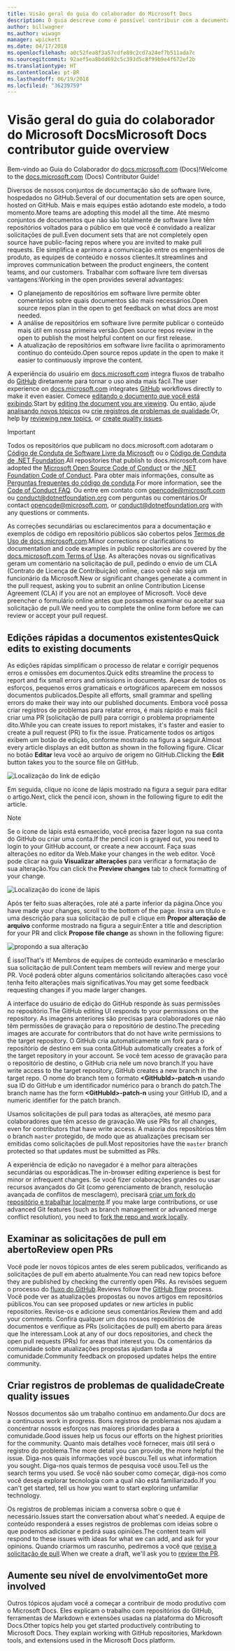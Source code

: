 ```yaml
---
title: Visão geral do guia do colaborador do Microsoft Docs
description: O guia descreve como é possível contribuir com a documentação da Microsoft do site docs.microsoft.com.
author: billwagner
ms.author: wiwagn
manager: wpickett
ms.date: 04/17/2018
ms.openlocfilehash: a0c52fea8f3a57cdfe89c2cd7a24ef7b511ada7c
ms.sourcegitcommit: 92aef5ea8bdd692c5c393d5c8f99b9e4f672ef2b
ms.translationtype: HT
ms.contentlocale: pt-BR
ms.lasthandoff: 06/19/2018
ms.locfileid: "36239759"
---
```

# <a name="microsoft-docs-contributor-guide-overview"></a><span data-ttu-id="e50e0-103">Visão geral do guia do colaborador do Microsoft Docs</span><span class="sxs-lookup"><span data-stu-id="e50e0-103">Microsoft Docs contributor guide overview</span></span>

<span data-ttu-id="e50e0-104">Bem-vindo ao Guia do Colaborador do [docs.microsoft.com](https://docs.microsoft.com) (Docs)!</span><span class="sxs-lookup"><span data-stu-id="e50e0-104">Welcome to the [docs.microsoft.com](https://docs.microsoft.com) (Docs) Contributor Guide!</span></span>

<span data-ttu-id="e50e0-105">Diversos de nossos conjuntos de documentação são de software livre, hospedados no GitHub.</span><span class="sxs-lookup"><span data-stu-id="e50e0-105">Several of our documentation sets are open source, hosted on GitHub.</span></span> <span data-ttu-id="e50e0-106">Mais e mais equipes estão adotando este modelo, a todo momento.</span><span class="sxs-lookup"><span data-stu-id="e50e0-106">More teams are adopting this model all the time.</span></span> <span data-ttu-id="e50e0-107">Até mesmo conjuntos de documentos que não são totalmente de software livre têm repositórios voltados para o público em que você é convidado a realizar solicitações de pull.</span><span class="sxs-lookup"><span data-stu-id="e50e0-107">Even document sets that are not completely open source have public-facing repos where you are invited to make pull requests.</span></span> <span data-ttu-id="e50e0-108">Ele simplifica e aprimora a comunicação entre os engenheiros de produto, as equipes de conteúdo e nossos clientes.</span><span class="sxs-lookup"><span data-stu-id="e50e0-108">It streamlines and improves communication between the product engineers, the content teams, and our customers.</span></span> <span data-ttu-id="e50e0-109">Trabalhar com software livre tem diversas vantagens:</span><span class="sxs-lookup"><span data-stu-id="e50e0-109">Working in the open provides several advantages:</span></span>

- <span data-ttu-id="e50e0-110">O planejamento de repositórios em software livre permite obter comentários sobre quais documentos são mais necessários.</span><span class="sxs-lookup"><span data-stu-id="e50e0-110">Open source repos plan in the open to get feedback on what docs are most needed.</span></span>
- <span data-ttu-id="e50e0-111">A análise de repositórios em software livre permite publicar o conteúdo mais útil em nossa primeira versão.</span><span class="sxs-lookup"><span data-stu-id="e50e0-111">Open source repos review in the open to publish the most helpful content on our first release.</span></span>
- <span data-ttu-id="e50e0-112">A atualização de repositórios em software livre facilita o aprimoramento contínuo do conteúdo.</span><span class="sxs-lookup"><span data-stu-id="e50e0-112">Open source repos update in the open to make it easier to continuously improve the content.</span></span>

<span data-ttu-id="e50e0-113">A experiência do usuário em [docs.microsoft.com](https://docs.microsoft.com) integra fluxos de trabalho do [GitHub](https://github.com) diretamente para tornar o uso ainda mais fácil.</span><span class="sxs-lookup"><span data-stu-id="e50e0-113">The user experience on [docs.microsoft.com](https://docs.microsoft.com) integrates [GitHub](https://github.com) workflows directly to make it even easier.</span></span> <span data-ttu-id="e50e0-114">Comece [editando o documento que você está exibindo](#quick-edits-to-existing-documents).</span><span class="sxs-lookup"><span data-stu-id="e50e0-114">Start by [editing the document you are viewing](#quick-edits-to-existing-documents).</span></span> <span data-ttu-id="e50e0-115">Ou então, ajude [analisando novos tópicos](#review-open-prs) ou [crie registros de problemas de qualidade](#create-quality-issues).</span><span class="sxs-lookup"><span data-stu-id="e50e0-115">Or, help by [reviewing new topics](#review-open-prs), or [create quality issues](#create-quality-issues).</span></span>

> [!IMPORTANT]
> <span data-ttu-id="e50e0-116">Todos os repositórios que publicam no docs.microsoft.com adotaram o [Código de Conduta de Software Livre da Microsoft](https://opensource.microsoft.com/codeofconduct/) ou o [Código de Conduta de .NET Foundation](https://dotnetfoundation.org/code-of-conduct).</span><span class="sxs-lookup"><span data-stu-id="e50e0-116">All repositories that publish to docs.microsoft.com have adopted the [Microsoft Open Source Code of Conduct](https://opensource.microsoft.com/codeofconduct/) or the [.NET Foundation Code of Conduct](https://dotnetfoundation.org/code-of-conduct).</span></span> <span data-ttu-id="e50e0-117">Para obter mais informações, consulte as [Perguntas frequentes do código de conduta](https://opensource.microsoft.com/codeofconduct/faq/).</span><span class="sxs-lookup"><span data-stu-id="e50e0-117">For more information, see the [Code of Conduct FAQ](https://opensource.microsoft.com/codeofconduct/faq/).</span></span> <span data-ttu-id="e50e0-118">Ou entre em contato com [opencode@microsoft.com](mailto:opencode@microsoft.com) ou [conduct@dotnetfoundation.org](mailto:conduct@dotnetfoundation.org) com perguntas ou comentários.</span><span class="sxs-lookup"><span data-stu-id="e50e0-118">Or contact [opencode@microsoft.com](mailto:opencode@microsoft.com), or [conduct@dotnetfoundation.org](mailto:conduct@dotnetfoundation.org) with any questions or comments.</span></span><br>
>
> <span data-ttu-id="e50e0-119">As correções secundárias ou esclarecimentos para a documentação e exemplos de código em repositório públicos são cobertos pelos [Termos de Uso de docs.microsoft.com](https://docs.microsoft.com/legal/termsofuse).</span><span class="sxs-lookup"><span data-stu-id="e50e0-119">Minor corrections or clarifications to documentation and code examples in public repositories are covered by the [docs.microsoft.com Terms of Use](https://docs.microsoft.com/legal/termsofuse).</span></span> <span data-ttu-id="e50e0-120">As alterações novas ou significativas geram um comentário na solicitação de pull, pedindo o envio de um CLA (Contrato de Licença de Contribuição) online, caso você não seja um funcionário da Microsoft.</span><span class="sxs-lookup"><span data-stu-id="e50e0-120">New or significant changes generate a comment in the pull request, asking you to submit an online Contribution License Agreement (CLA) if you are not an employee of Microsoft.</span></span> <span data-ttu-id="e50e0-121">Você deve preencher o formulário online antes que possamos examinar ou aceitar sua solicitação de pull.</span><span class="sxs-lookup"><span data-stu-id="e50e0-121">We need you to complete the online form before we can review or accept your pull request.</span></span>

## <a name="quick-edits-to-existing-documents"></a><span data-ttu-id="e50e0-122">Edições rápidas a documentos existentes</span><span class="sxs-lookup"><span data-stu-id="e50e0-122">Quick edits to existing documents</span></span>

<span data-ttu-id="e50e0-123">As edições rápidas simplificam o processo de relatar e corrigir pequenos erros e omissões em documentos.</span><span class="sxs-lookup"><span data-stu-id="e50e0-123">Quick edits streamline the process to report and fix small errors and omissions in documents.</span></span> <span data-ttu-id="e50e0-124">Apesar de todos os esforços, pequenos erros gramaticais e ortográficos aparecem em nossos documentos publicados.</span><span class="sxs-lookup"><span data-stu-id="e50e0-124">Despite all efforts, small grammar and spelling errors do make their way into our published documents.</span></span> <span data-ttu-id="e50e0-125">Embora você possa criar registros de problemas para relatar erros, é mais rápido e mais fácil criar uma PR (solicitação de pull) para corrigir o problema propriamente dito.</span><span class="sxs-lookup"><span data-stu-id="e50e0-125">While you can create issues to report mistakes, it's faster and easier to create a pull request (PR) to fix the issue.</span></span> <span data-ttu-id="e50e0-126">Praticamente todos os artigos exibem um botão de edição, conforme mostrado na figura a seguir.</span><span class="sxs-lookup"><span data-stu-id="e50e0-126">Almost every article displays an edit button as shown in the following figure.</span></span> <span data-ttu-id="e50e0-127">Clicar no botão **Editar** leva você ao arquivo de origem no GitHub.</span><span class="sxs-lookup"><span data-stu-id="e50e0-127">Clicking the **Edit** button takes you to the source file on GitHub.</span></span>

![Localização do link de edição](./media/index/edit-article.png)

<span data-ttu-id="e50e0-129">Em seguida, clique no ícone de lápis mostrado na figura a seguir para editar o artigo.</span><span class="sxs-lookup"><span data-stu-id="e50e0-129">Next, click the pencil icon, shown in the following figure to edit the article.</span></span>

> [!NOTE]
> <span data-ttu-id="e50e0-130">Se o ícone de lápis está esmaecido, você precisa fazer logon na sua conta do GitHub ou criar uma conta.</span><span class="sxs-lookup"><span data-stu-id="e50e0-130">If the pencil icon is grayed out, you need to login to your GitHub account, or create a new account.</span></span> <span data-ttu-id="e50e0-131">Faça suas alterações no editor da Web.</span><span class="sxs-lookup"><span data-stu-id="e50e0-131">Make your changes in the web editor.</span></span> <span data-ttu-id="e50e0-132">Você pode clicar na guia **Visualizar alterações** para verificar a formatação de sua alteração.</span><span class="sxs-lookup"><span data-stu-id="e50e0-132">You can click the **Preview changes** tab to check formatting of your change.</span></span>

![Localização do ícone de lápis](./media/index/editicon.png)

<span data-ttu-id="e50e0-134">Após ter feito suas alterações, role até a parte inferior da página.</span><span class="sxs-lookup"><span data-stu-id="e50e0-134">Once you have made your changes, scroll to the bottom of the page.</span></span> <span data-ttu-id="e50e0-135">Insira um título e uma descrição para sua solicitação de pull e clique em **Propor alteração de arquivo** conforme mostrado na figura a seguir:</span><span class="sxs-lookup"><span data-stu-id="e50e0-135">Enter a title and description for your PR and click **Propose file change** as shown in the following figure:</span></span>

![propondo a sua alteração](./media/index/submit-pull-request.png)

<span data-ttu-id="e50e0-137">É isso!</span><span class="sxs-lookup"><span data-stu-id="e50e0-137">That's it!</span></span> <span data-ttu-id="e50e0-138">Membros de equipes de conteúdo examinarão e mesclarão sua solicitação de pull.</span><span class="sxs-lookup"><span data-stu-id="e50e0-138">Content team members will review and merge your PR.</span></span> <span data-ttu-id="e50e0-139">Você poderá obter alguns comentários solicitando alterações caso você tenha feito alterações mais significativas.</span><span class="sxs-lookup"><span data-stu-id="e50e0-139">You may get some feedback requesting changes if you made larger changes.</span></span>

<span data-ttu-id="e50e0-140">A interface do usuário de edição do GitHub responde às suas permissões no repositório.</span><span class="sxs-lookup"><span data-stu-id="e50e0-140">The GitHub editing UI responds to your permissions on the repository.</span></span> <span data-ttu-id="e50e0-141">As imagens anteriores são precisas para colaboradores que não têm permissões de gravação para o repositório de destino.</span><span class="sxs-lookup"><span data-stu-id="e50e0-141">The preceding images are accurate for contributors that do not have write permissions to the target repository.</span></span> <span data-ttu-id="e50e0-142">O GitHub cria automaticamente um fork para o repositório de destino em sua conta.</span><span class="sxs-lookup"><span data-stu-id="e50e0-142">GitHub automatically creates a fork of the target repository in your account.</span></span> <span data-ttu-id="e50e0-143">Se você tem acesso de gravação para o repositório de destino, o GitHub cria nele um novo branch.</span><span class="sxs-lookup"><span data-stu-id="e50e0-143">If you have write access to the target repository, GitHub creates a new branch in the target repo.</span></span> <span data-ttu-id="e50e0-144">O nome do branch tem o formato **\<GitHubId\>-patch-n** usando sua ID do GitHub e um identificador numérico para o branch do patch.</span><span class="sxs-lookup"><span data-stu-id="e50e0-144">The branch name has the form **\<GitHubId\>-patch-n** using your GitHub ID, and a numeric identifier for the patch branch.</span></span>

<span data-ttu-id="e50e0-145">Usamos solicitações de pull para todas as alterações, até mesmo para colaboradores que têm acesso de gravação.</span><span class="sxs-lookup"><span data-stu-id="e50e0-145">We use PRs for all changes, even for contributors that have write access.</span></span> <span data-ttu-id="e50e0-146">A maioria dos repositórios têm o branch `master` protegido, de modo que as atualizações precisam ser emitidas como solicitações de pull.</span><span class="sxs-lookup"><span data-stu-id="e50e0-146">Most repositories have the `master` branch protected so that updates must be submitted as PRs.</span></span>

<span data-ttu-id="e50e0-147">A experiência de edição no navegador é a melhor para alterações secundárias ou esporádicas.</span><span class="sxs-lookup"><span data-stu-id="e50e0-147">The in-browser editing experience is best for minor or infrequent changes.</span></span> <span data-ttu-id="e50e0-148">Se você fizer colaborações grandes ou usar recursos avançados do Git (como gerenciamento de branch, resolução avançada de conflitos de mesclagem), precisará [criar um fork do repositório e trabalhar localmente](how-to-write-workflows-major.md).</span><span class="sxs-lookup"><span data-stu-id="e50e0-148">If you make large contributions, or use advanced Git features (such as branch management or advanced merge conflict resolution), you need to [fork the repo and work locally](how-to-write-workflows-major.md).</span></span>

## <a name="review-open-prs"></a><span data-ttu-id="e50e0-149">Examinar as solicitações de pull em aberto</span><span class="sxs-lookup"><span data-stu-id="e50e0-149">Review open PRs</span></span>

<span data-ttu-id="e50e0-150">Você pode ler novos tópicos antes de eles serem publicados, verificando as solicitações de pull em aberto atualmente.</span><span class="sxs-lookup"><span data-stu-id="e50e0-150">You can read new topics before they are published by checking the currently open PRs.</span></span> <span data-ttu-id="e50e0-151">As revisões seguem o processo do [fluxo do GitHub](https://guides.github.com/introduction/flow/).</span><span class="sxs-lookup"><span data-stu-id="e50e0-151">Reviews follow the [GitHub flow](https://guides.github.com/introduction/flow/) process.</span></span> <span data-ttu-id="e50e0-152">Você pode ver as atualizações propostas ou novos artigos em repositórios públicos.</span><span class="sxs-lookup"><span data-stu-id="e50e0-152">You can see proposed updates or new articles in public repositories.</span></span> <span data-ttu-id="e50e0-153">Revise-os e adicione seus comentários.</span><span class="sxs-lookup"><span data-stu-id="e50e0-153">Review them and add your comments.</span></span> <span data-ttu-id="e50e0-154">Confira qualquer um dos nossos repositórios de documentos e verifique as PRs (solicitações de pull) em aberto para áreas que lhe interessam.</span><span class="sxs-lookup"><span data-stu-id="e50e0-154">Look at any of our docs repositories, and check the open pull requests (PRs) for areas that interest you.</span></span> <span data-ttu-id="e50e0-155">Os comentários da comunidade sobre atualizações propostas ajudam toda a comunidade.</span><span class="sxs-lookup"><span data-stu-id="e50e0-155">Community feedback on proposed updates helps the entire community.</span></span>

## <a name="create-quality-issues"></a><span data-ttu-id="e50e0-156">Criar registros de problemas de qualidade</span><span class="sxs-lookup"><span data-stu-id="e50e0-156">Create quality issues</span></span>

<span data-ttu-id="e50e0-157">Nossos documentos são um trabalho contínuo em andamento.</span><span class="sxs-lookup"><span data-stu-id="e50e0-157">Our docs are a continuous work in progress.</span></span> <span data-ttu-id="e50e0-158">Bons registros de problemas nos ajudam a concentrar nossos esforços nas maiores prioridades para a comunidade.</span><span class="sxs-lookup"><span data-stu-id="e50e0-158">Good issues help us focus our efforts on the highest priorities for the community.</span></span> <span data-ttu-id="e50e0-159">Quanto mais detalhes você fornecer, mais útil será o registro do problema.</span><span class="sxs-lookup"><span data-stu-id="e50e0-159">The more detail you can provide, the more helpful the issue.</span></span> <span data-ttu-id="e50e0-160">Diga-nos quais informações você buscou.</span><span class="sxs-lookup"><span data-stu-id="e50e0-160">Tell us what information you sought.</span></span> <span data-ttu-id="e50e0-161">Diga-nos quais termos de pesquisa você usou.</span><span class="sxs-lookup"><span data-stu-id="e50e0-161">Tell us the search terms you used.</span></span> <span data-ttu-id="e50e0-162">Se você não souber como começar, diga-nos como você deseja explorar tecnologia com a qual não está familiarizado.</span><span class="sxs-lookup"><span data-stu-id="e50e0-162">If you can't get started, tell us how you want to start exploring unfamiliar technology.</span></span>

<span data-ttu-id="e50e0-163">Os registros de problemas iniciam a conversa sobre o que é necessário.</span><span class="sxs-lookup"><span data-stu-id="e50e0-163">Issues start the conversation about what's needed.</span></span> <span data-ttu-id="e50e0-164">A equipe de conteúdo responderá a esses registros de problemas com ideias sobre o que podemos adicionar e pedirá suas opiniões.</span><span class="sxs-lookup"><span data-stu-id="e50e0-164">The content team will respond to these issues with ideas for what we can add, and ask for your opinions.</span></span> <span data-ttu-id="e50e0-165">Quando criarmos um rascunho, pediremos a você que [revise a solicitação de pull](#review-open-prs).</span><span class="sxs-lookup"><span data-stu-id="e50e0-165">When we create a draft, we'll ask you to [review the PR](#review-open-prs).</span></span>

## <a name="get-more-involved"></a><span data-ttu-id="e50e0-166">Aumente seu nível de envolvimento</span><span class="sxs-lookup"><span data-stu-id="e50e0-166">Get more involved</span></span>

<span data-ttu-id="e50e0-167">Outros tópicos ajudam você a começar a contribuir de modo produtivo com o Microsoft Docs. Eles explicam o trabalho com repositórios do GitHub, ferramentas de Markdown e extensões usadas na plataforma do Microsoft Docs.</span><span class="sxs-lookup"><span data-stu-id="e50e0-167">Other topics help you get started productively contributing to Microsoft Docs. They explain working with GitHub repositories, Markdown tools, and extensions used in the Microsoft Docs platform.</span></span>
